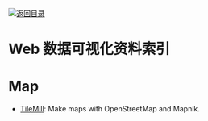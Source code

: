 [![返回目录](https://parg.co/UGo)](https://parg.co/b4z) 



# Web 数据可视化资料索引


# Map

- [TileMill](https://github.com/tilemill-project/tilemill): Make maps with OpenStreetMap and Mapnik.